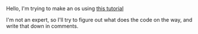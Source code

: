 Hello, I'm trying to make an os using [this tutorial](https://github.com/cfenollosa/os-tutorial)

I'm not an expert, so I'll try to figure out what does the code on the way, and write that down in comments.


